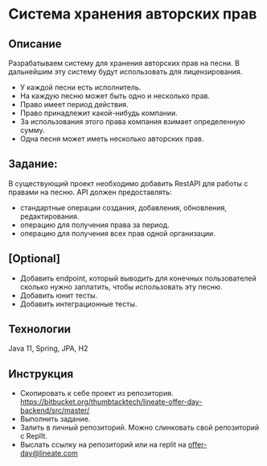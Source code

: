 # Система хранения авторских прав

## Описание
Разрабатываем систему для хранения авторских прав на песни. В дальнейшим эту систему будут использовать для лицензирования.
- У каждой песни есть исполнитель.
- На каждую песню может быть одно и несколько прав.
- Право имеет период действия.
- Право принадлежит какой-нибудь компании.
- За использования этого права компания взимает определенную сумму.
- Одна песня может иметь несколько авторских прав.
## Задание:
В существующий проект необходимо добавить RestAPI для работы с правами на песню. API должен предоставлять:
- стандартные операции создания, добавления, обновления, редактирования.
- операцию для получения права за период.
- операцию для получения всех прав одной организации.

## [Optional]
- Добавить endpoint, который выводить для конечных пользователей сколько нужно заплатить, чтобы использовать эту песню.
- Добавить юнит тесты.
- Добавить интеграционные тесты.

## Технологии   
Java 11, Spring, JPA, H2

## Инструкция
- Скопировать к себе проект из репозитория.
https://bitbucket.org/thumbtacktech/lineate-offer-day-backend/src/master/
- Выполнить задание.
- Залить в личный репозиторий. Можно слинковать свой репозиторий с ReplIt.
- Выслать ссылку на репозиторий или на replit на offer-day@lineate.com
